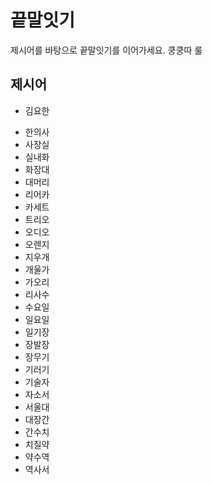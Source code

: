 # 끝말잇기


제시어를 바탕으로 끝말잇기를 이어가세요. 쿵쿵따 룰



## 제시어

- 김요한

* 한의사
* 사장실
* 실내화
* 화장대
* 대머리
* 리어카
* 카세트
* 트리오
* 오디오
* 오렌지
* 지우개
* 개울가
* 가오리
* 리사수
* 수요일
* 일요일
* 일기장
* 장발장
* 장무기
* 기러기
* 기술자
* 자소서
* 서울대
* 대장간
* 간수치
* 치질약
* 약수역
* 역사서
